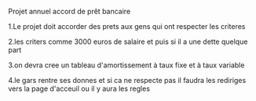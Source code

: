 Projet annuel accord de prêt bancaire

  1.Le projet doit accorder des prets aux gens qui ont respecter les criteres 

  2.les criters comme 3000 euros de salaire et puis si il a une dette quelque part

  3.on devra cree un tableau d'amortissement à taux fixe et à taux variable 
  
  4.le gars rentre ses donnes et si ca ne respecte pas il faudra les rediriges vers la page d'acceuil ou il y aura les regles 
 
  
